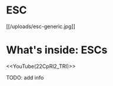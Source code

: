 # ESC

[[/uploads/esc-generic.jpg]]

# What's inside: ESCs

<<YouTube(22CpRl2_TRI)>>

TODO: add info
